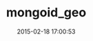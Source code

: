 ---
layout: post
title:  "mongoid_geo"
repo:   "kristianmandrup/mongoid_geo"
date:   2015-02-18 17:00:53
gemurl: http://github.com/kristianmandrup/mongoid_geo
---